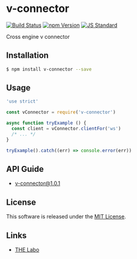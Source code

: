 v-connector
==========

<!---
This file is generated by ape-tmpl. Do not update manually.
--->

<!-- Badge Start -->
<a name="badges"></a>

[![Build Status][bd_travis_shield_url]][bd_travis_url]
[![npm Version][bd_npm_shield_url]][bd_npm_url]
[![JS Standard][bd_standard_shield_url]][bd_standard_url]

[bd_repo_url]: https://github.com/realglobe-Inc/v-connector
[bd_travis_url]: http://travis-ci.org/realglobe-Inc/v-connector
[bd_travis_shield_url]: http://img.shields.io/travis/realglobe-Inc/v-connector.svg?style=flat
[bd_travis_com_url]: http://travis-ci.com/realglobe-Inc/v-connector
[bd_travis_com_shield_url]: https://api.travis-ci.com/realglobe-Inc/v-connector.svg?token=
[bd_license_url]: https://github.com/realglobe-Inc/v-connector/blob/master/LICENSE
[bd_codeclimate_url]: http://codeclimate.com/github/realglobe-Inc/v-connector
[bd_codeclimate_shield_url]: http://img.shields.io/codeclimate/github/realglobe-Inc/v-connector.svg?style=flat
[bd_codeclimate_coverage_shield_url]: http://img.shields.io/codeclimate/coverage/github/realglobe-Inc/v-connector.svg?style=flat
[bd_gemnasium_url]: https://gemnasium.com/realglobe-Inc/v-connector
[bd_gemnasium_shield_url]: https://gemnasium.com/realglobe-Inc/v-connector.svg
[bd_npm_url]: http://www.npmjs.org/package/v-connector
[bd_npm_shield_url]: http://img.shields.io/npm/v/v-connector.svg?style=flat
[bd_standard_url]: http://standardjs.com/
[bd_standard_shield_url]: https://img.shields.io/badge/code%20style-standard-brightgreen.svg

<!-- Badge End -->


<!-- Description Start -->
<a name="description"></a>

Cross engine v connector

<!-- Description End -->


<!-- Overview Start -->
<a name="overview"></a>



<!-- Overview End -->


<!-- Sections Start -->
<a name="sections"></a>

<!-- Section from "doc/guides/01.Installation.md.hbs" Start -->

<a name="section-doc-guides-01-installation-md"></a>

Installation
-----

```bash
$ npm install v-connector --save
```


<!-- Section from "doc/guides/01.Installation.md.hbs" End -->

<!-- Section from "doc/guides/02.Usage.md.hbs" Start -->

<a name="section-doc-guides-02-usage-md"></a>

Usage
---------

```javascript
'use strict'

const vConnector = require('v-connector')

async function tryExample () {
  const client = vConnector.clientFor('ws')
  /* ... */
}

tryExample().catch((err) => console.error(err))

```


<!-- Section from "doc/guides/02.Usage.md.hbs" End -->

<!-- Section from "doc/guides/10.API Guide.md.hbs" Start -->

<a name="section-doc-guides-10-a-p-i-guide-md"></a>

API Guide
-----

+ [v-connector@1.0.1](./doc/api/api.md)


<!-- Section from "doc/guides/10.API Guide.md.hbs" End -->


<!-- Sections Start -->


<!-- LICENSE Start -->
<a name="license"></a>

License
-------
This software is released under the [MIT License](https://github.com/realglobe-Inc/v-connector/blob/master/LICENSE).

<!-- LICENSE End -->


<!-- Links Start -->
<a name="links"></a>

Links
------

+ [THE Labo][t_h_e_labo_url]

[t_h_e_labo_url]: https://github.com/the-labo

<!-- Links End -->
